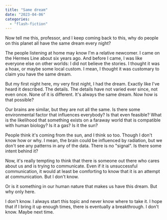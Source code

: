 ```yaml
---
title: "Same dream"
date: "2023-04-06"
categories: 
  - "flash-fiction"
---
```


Now tell me this, professor, and I keep coming back to this, why do people on this planet all have the same dream every night?

The people listening at home may know I'm a relative newcomer. I came on the Hermes Line about six years ago. And before I came, I was like everyone else on other worlds: I did not believe the stories. I thought it was a hoax, or maybe some local custom. I mean, I thought it was customary to claim you have the same dream.

But my first night here, my very first night, I had the dream. Exactly like I've heard it described. The details. The details have not varied ever since, not even once. None of it is different. It's always the same dream. Now how is that possible?

Our brains are similar, but they are not all the same. Is there some environmental factor that influences everybody? Is that even feasible? What is the likelihood that something exists on a faraway world that is compatible with human biology? Is it a gas? Is it the sun?

People think it's coming from the sun, and I think so too. Though I don't know how or why. I mean, the brain could be influenced by radiation, but we don't see any patterns in any of the data. There is no "signal". Is there some intent behind it?

Now, it's really tempting to think that there is someone out there who cares about us and is trying to communicate. Even if it is unsuccessful communication, it would at least be comforting to know that it is an attempt at communication. But I don't know.

Or is it something in our human nature that makes us have this dream. But why only here.

I don't know. I always start this topic and never know where to take it. I hope that if I bring it up enough times, there is eventually a breakthrough. I don't know. Maybe next time.

